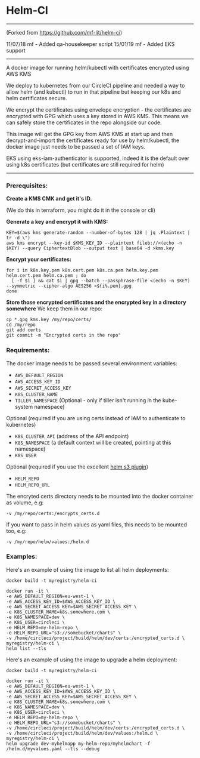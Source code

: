 # Helm-CI

----

(Forked from https://github.com/mf-lit/helm-ci)

11/07/18 mf - Added qa-housekeeper script
15/01/19 mf - Added EKS support

----

A docker image for running helm/kubectl with certificates encrypted using AWS KMS

We deploy to kubernetes from our CircleCI pipeline and needed a way to allow helm (and kubectl) to run in that pipeline but keeping our k8s and helm certificates secure.

We encrypt the certificates using envelope encryption - the certificates are encrypted with GPG which uses a key stored in AWS KMS. This means we can safely store the certificates in the repo alongside our code.

This image will get the GPG key from AWS KMS at start up and then decrypt-and-import the certificates ready for use by helm/kubectl, the docker image just needs to be passed a set of IAM keys.

EKS using eks-iam-authenticator is supported, indeed it is the default over using k8s certificates (but certificates are still required for helm)

----

### Prerequisites:

**Create a KMS CMK and get it's ID.**

(We do this in terraform, you might do it in the console or cli)

**Generate a key and encrypt it with KMS:**
```
KEY=$(aws kms generate-random --number-of-bytes 128 | jq .Plaintext | tr -d \")
aws kms encrypt --key-id $KMS_KEY_ID --plaintext fileb://<(echo -n $KEY) --query CiphertextBlob --output text | base64 -d >kms.key
```

**Encrypt your certificates:**
```
for i in k8s.key.pem k8s.cert.pem k8s.ca.pem helm.key.pem helm.cert.pem helm.ca.pem ; do
  [ -f $i ] && cat $i | gpg --batch --passphrase-file <(echo -n $KEY) --symmetric --cipher-algo AES256 >${i%.pem}.gpg
done
```

**Store those encrypted certificates and the encrypted key in a directory somewhere**
We keep them in our repo:
```
cp *.gpg kms.key /my/repo/certs/
cd /my/repo
git add certs
git commit -m "Encrypted certs in the repo"
```

### Requirements:

The docker image needs to be passed several environment variables:

- `AWS_DEFAULT_REGION`
- `AWS_ACCESS_KEY_ID`
- `AWS_SECRET_ACCESS_KEY`
- `K8S_CLUSTER_NAME`
- `TILLER_NAMESPACE` (Optional - only if tiller isn't running in the kube-system namespace)

Optional (required if you are using certs instead of IAM to authenticate to kubernetes)

- `K8S_CLUSTER_API` (address of the API endpoint)
- `K8S_NAMESPACE` (a default context will be created, pointing at this namespace)
- `K8S_USER`

Optional (required if you use the excellent [helm s3 plugin](https://github.com/hypnoglow/helm-s3))

- `HELM_REPO`
- `HELM_REPO_URL`

The encryted certs directory needs to be mounted into the docker container as volume, e.g:

`-v /my/repo/certs:/encrypts_certs.d`

If you want to pass in helm values as yaml files, this needs to be mounted too, e.g:

`-v /my/repo/helm/values:/helm.d`

### Examples:

Here's an example of using the image to list all helm deployments:

```
docker build -t myregistry/helm-ci

docker run -it \
-e AWS_DEFAULT_REGION=eu-west-1 \
-e AWS_ACCESS_KEY_ID=$AWS_ACCESS_KEY_ID \
-e AWS_SECRET_ACCESS_KEY=$AWS_SECRET_ACCESS_KEY \
-e K8S_CLUSTER_NAME=k8s.somewhere.com \
-e K8S_NAMESPACE=dev \
-e K8S_USER=circleci \
-e HELM_REPO=my-helm-repo \
-e HELM_REPO_URL="s3://somebucket/charts" \
-v /home/circleci/project/build/helm/dev/certs:/encrypted_certs.d \
myregistry/helm-ci \
helm list --tls
```

Here's an example of using the image to upgrade a helm deployment:

```
docker build -t myregistry/helm-ci

docker run -it \
-e AWS_DEFAULT_REGION=eu-west-1 \
-e AWS_ACCESS_KEY_ID=$AWS_ACCESS_KEY_ID \
-e AWS_SECRET_ACCESS_KEY=$AWS_SECRET_ACCESS_KEY \
-e K8S_CLUSTER_NAME=k8s.somewhere.com \
-e K8S_NAMESPACE=dev \
-e K8S_USER=circleci \
-e HELM_REPO=my-helm-repo \
-e HELM_REPO_URL="s3://somebucket/charts" \
-v /home/circleci/project/build/helm/dev/certs:/encrypted_certs.d \
-v /home/circleci/project/build/helm/dev/values:/helm.d \
myregistry/helm-ci \
helm upgrade dev-myhelmapp my-helm-repo/myhelmchart -f /helm.d/myvalues.yaml --tls --debug
```
